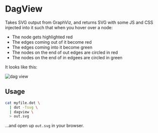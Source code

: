 # DagView

Takes SVG output from GraphViz, and returns SVG with some JS and CSS
injected into it such that when you hover over a node:

- The node gets highlighted red
- The edges coming out of it become red
- The edges coming into it become green
- The nodes on the end of out edges are circled in red
- The nodes on the end of in edgees are circled in green

It looks like this:

![dag view](./examples/example.png)

## Usage

```bash
cat myfile.dot \
  | dot -Tsvg \
  | dagview \
  > out.svg
```
 
...and open up `out.svg` in your browser.
